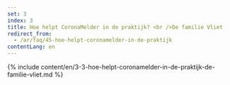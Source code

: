 ```yaml
---
set: 3
index: 3
title: Hoe helpt CoronaMelder in de praktijk? <br />De familie Vliet
redirect_from: 
  - /ar/faq/45-hoe-helpt-coronamelder-in-de-praktijk
contentLang: en
---
```

{% include content/en/3-3-hoe-helpt-coronamelder-in-de-praktijk-de-familie-vliet.md %}
